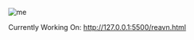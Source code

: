 ![me](https://github.com/user-attachments/assets/c03be268-b082-4045-a1ec-7f17bf31e09a)
  
Currently Working On: http://127.0.0.1:5500/reavn.html


